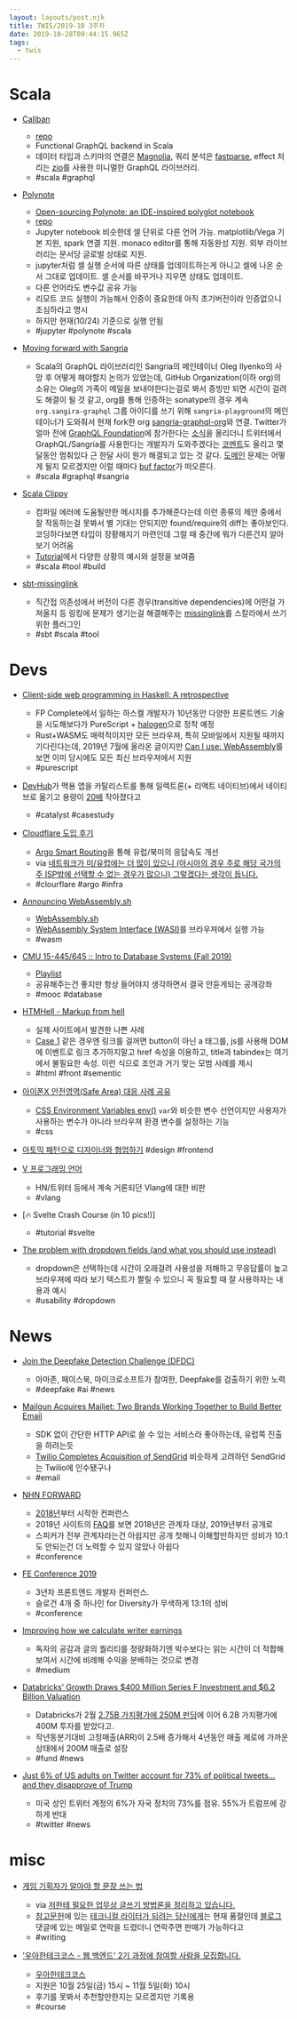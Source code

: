 ```yaml
---
layout: layouts/post.njk
title: TWIS/2019-10 3주차
date: 2019-10-28T09:44:15.965Z
tags:
  - twis
---
```



# Scala
- [Caliban](https://ghostdogpr.github.io/caliban/)
	- [repo](https://github.com/ghostdogpr/caliban)
	- Functional GraphQL backend in Scala
	- 데이터 타입과 스키마의 연결은 [Magnolia](https://github.com/propensive/magnolia), 쿼리 분석은 [fastparse](https://github.com/lihaoyi/fastparse), effect 처리는 [zio](https://github.com/zio/zio)를 사용한 미니멀한 GraphQL 라이브러리.
	- #scala #graphql

- [Polynote](https://polynote.org/)
	- [Open-sourcing Polynote: an IDE-inspired polyglot notebook](https://medium.com/netflix-techblog/open-sourcing-polynote-an-ide-inspired-polyglot-notebook-7f929d3f447)
	- [repo](https://medium.com/netflix-techblog/open-sourcing-polynote-an-ide-inspired-polyglot-notebook-7f929d3f447)
	- Jupyter notebook 비슷한데 셀 단위로 다른 언어 가능. matplotlib/Vega 기본 지원, spark 연결 지원. monaco editor를 통해 자동완성 지원. 외부 라이브러리는 문서당 글로벌 상태로 지원.
	- jupyter처럼 셀 실행 순서에 따른 상태를 업데이트하는게 아니고 셀에 나온 순서 그대로 업데이트. 셀 순서를 바꾸거나 지우면 상태도 업데이트.
	- 다른 언어라도 변수값 공유 가능
	- 리모트 코드 실행이 가능해서 인증이 중요한데 아직 초기버전이라 인증없으니 조심하라고 명시
	- 하지만 현재(10/24) 기준으로 실행 안됨
	- #jupyter #polynote #scala

- [Moving forward with Sangria](https://github.com/sangria-graphql/sangria/issues/446)
	- Scala의 GraphQL 라이브러리인 Sangria의 메인테이너 Oleg Ilyenko의 사망 후 어떻게 해야할지 논의가 있었는데, GitHub Organization(이하 org)의 소유는 Oleg의 가족이 메일을 보내야한다는걸로 봐서 증빙만 되면 시간이 걸려도 해결이 될 것 같고, org를 통해 인증하는 sonatype의 경우 계속 `org.sangira-graphql` 그룹 아이디를 쓰기 위해 `sangria-playground`의 메인테이너가 도와줘서 현재 fork한 org [sangria-graphql-org](https://github.com/sangria-graphql-org)와 연결. Twitter가 얼마 전에 [GraphQL Foundation](https://foundation.graphql.org/members/)에 참가한다는 [소식](https://twitter.com/TwitterOSS/status/1171189548409163777)을 올리더니 트위터에서 GraphQL/Sangria를 사용한다는 개발자가 도와주겠다는 [코멘트](https://github.com/sangria-graphql/sangria/issues/446#issuecomment-541231905)도 올리고 몇달동안 멈춰있다 근 한달 사이 뭔가 해결되고 있는 것 같다. [도메인](https://sangria-graphql.org/) 문제는 어떻게 될지 모르겠지만 이럴 때마다 [buf factor](https://en.wikipedia.org/wiki/Bus_factor)가 떠오른다.
	- #scala #graphql #sangria

- [Scala Clippy](https://scala-clippy.org/)
	- 컴파일 에러에 도움될만한 메시지를 추가해준다는데 이런 종류의 제안 중에서 잘 작동하는걸 못봐서 별 기대는 안되지만 found/require의 diff는 좋아보인다. 코딩하다보면 타입이 장황해지기 마련인데 그럴 때 중간에 뭐가 다른건지 알아보기 어려움
	- [Tutorial](https://www.youtube.com/watch?v=KUGaCdlBFkE)에서 다양한 상황의 예시와 설정을 보여줌
	- #scala #tool #build

- [sbt-missinglink](https://github.com/scalacenter/sbt-missinglink)
	- 직간접 의존성에서 버전이 다른 경우(transitive dependencies)에 어떤걸 가져올지 등 링킹에 문제가 생기는걸 해결해주는 [missinglink](https://github.com/spotify/missinglink)를 스칼라에서 쓰기 위한 플러그인
	- #sbt #scala #tool


# Devs
- [Client-side web programming in Haskell: A retrospective](https://chrisdone.com/posts/clientside-programming-haskell/)
	- FP Complete에서 일하는 하스켈 개발자가 10년동안 다양한 프론트엔드 기술을 시도해보다가 PureScript + [halogen](https://github.com/slamdata/purescript-halogen)으로 정착 예정
	- Rust+WASM도 매력적이지만 모든 브라우져, 특히 모바일에서 지원될 때까지 기다린다는데, 2019년 7월에 올라온 글이지만 [Can I use: WebAssembly](https://caniuse.com/#feat=wasm)를 보면 이미 당시에도 모든 최신 브라우져에서 지원
	- #purescript

- [DevHub](https://devhubapp.com/)가 맥용 앱을 카탈리스트를 통해 일렉트론(+ 리액트 네이티브)에서 네이티브로 옮기고 용량이 [20배](https://twitter.com/brunolemos/status/1185947491604336640) 작아졌다고
	- #catalyst #casestudy

- [Cloudflare 도입 후기](https://www.ridicorp.com/blog/2019/10/14/cloudflare-dos-and-donts/)
	- [Argo Smart Routing](https://www.cloudflare.com/ko-kr/products/argo-smart-routing)을 통해 유럽/북미의 응답속도 개선
	- via [네트워크가 미/유럽에는 더 많이 있으니 (아시아의 경우 주로 해당 국가의 주 ISP밖에 선택할 수 없는 경우가 많으니) 그렇겠다는 생각이 듭니다.](https://twitter.com/junhochoi/status/1186480918661218306)
	- #clourflare #argo #infra

- [Announcing WebAssembly.sh](https://medium.com/wasmer/webassembly-sh-408b010c14db)
	- [WebAssembly.sh](https://webassembly.sh/)
	- [WebAssembly System Interface (WASI)](https://github.com/WebAssembly/WASI)를 브라우져에서 실행 가능
	- #wasm

- [CMU 15-445/645 :: Intro to Database Systems (Fall 2019)](https://15445.courses.cs.cmu.edu/fall2019/)
	- [Playlist](https://www.youtube.com/playlist?list=PLSE8ODhjZXjbohkNBWQs_otTrBTrjyohi)
	- 공유해주는건 좋지만 항상 들어야지 생각하면서 결국 안듣게되는 공개강좌
	- #mooc #database

- [HTMHell - Markup from hell](https://htmhell.dev)
	- 실제 사이트에서 발견한 나쁜 사례
	- [Case 1](https://www.htmhell.dev/1-button-disguised-as-a-link/) 같은 경우엔 링크를 걸꺼면 button이 아닌 a 태그를, js를 사용해 DOM에 이벤트로 링크 추가하지말고 href 속성을 이용하고, title과 tabindex는 여기에서 불필요한 속성. 이런 식으로 조언과 거기 맞는 모범 사례를 제시
	- #html #front #sementic

- [아이폰X 안전영역(Safe Area) 대응 사례 공유](https://wit.nts-corp.com/2019/10/24/5731)
	- [CSS Environment Variables env()](https://caniuse.com/#feat=css-env-function) `var`와 비슷한 변수 선언이지만 사용자가 사용하는 변수가 아니라 브라우져 환경 변수를 설정하는 기능
	- #css

- [아토믹 패턴으로 디자이너와 협업하기](https://speakerdeck.com/feel5ny/atomig-paeteoneuro-dijaineowa-hyeobeobhagi) #design #frontend

- [V 프로그래밍 언어](https://medium.com/@parkjoonkyu/v-%ED%94%84%EB%A1%9C%EA%B7%B8%EB%9E%98%EB%B0%8D-%EC%96%B8%EC%96%B4-80f94f20b23c)
	- HN/트위터 등에서 계속 거론되던 Vlang에 대한 비판
	- #vlang


- [🔥 Svelte Crash Course (in 10 pics!)]
	- #tutorial #svelte

- [The problem with dropdown fields (and what you should use instead)](https://designsmarts.co/the-problem-with-dropdowns/)
	- dropdown은 선택하는데 시간이 오래걸려 사용성을 저해하고 무응답률이 높고 브라우져에 따라 보기 텍스트가 짤릴 수 있으니 꼭 필요할 때 잘 사용하자는 내용과 예시
	- #usability #dropdown


# News
- [Join the Deepfake Detection Challenge (DFDC)](https://deepfakedetectionchallenge.ai/)
	- 아마존, 페이스북, 마이크로소프트가 참여한, Deepfake를 검출하기 위한 노력
	- #deepfake #ai #news

- [Mailgun Acquires Mailjet: Two Brands Working Together to Build Better Email](https://www.mailgun.com/blog/mailgun-acquires-european-competitor-mailjet/)
	- SDK 없이 간단한 HTTP API로 쓸 수 있는 서비스라 좋아하는데, 유럽쪽 진출을 하려는듯
	- [Twilio Completes Acquisition of SendGrid](https://www.twilio.com/press/releases/twilio-completes-acquisition-sendgrid) 비슷하게 고려하던 SendGrid는 Twilio에 인수됐구나
	- #email

- [NHN FORWARD](https://forward.nhn.com)
	- [2018년](http://forward.nhnent.com/2018)부터 시작한 컨퍼런스
	- 2018년 사이트의 [FAQ](http://forward.nhnent.com/faq)를 보면 2018년은 관계자 대상, 2019년부터 공개로
	- 스피커가 전부 관계자라는건 아쉽지만 공개 첫해니 이해할만하지만 성비가 10:1도 안되는건 더 노력할 수 있지 않았나 아쉽다
	- #conference

- [FE Conference 2019](https://2019.feconf.kr/)
	- 3년차 프론트엔드 개발자 컨퍼런스.
	- 슬로건 4개 중 하나인 for Diversity가 무색하게 13:1의 성비
	- #conference

- [Improving how we calculate writer earnings](https://blog.medium.com/improving-how-we-calculate-writer-earnings-d2d3f4329b26)
	- 독자의 공감과 글의 퀄리티를 정량화하기엔 박수보다는 읽는 시간이 더 적합해보여서 시간에 비례해 수익을 분배하는 것으로 변경
	- #medium

- [Databricks’ Growth Draws $400 Million Series F Investment and $6.2 Billion Valuation](https://databricks.com/company/newsroom/press-releases/databricks-growth-draws-400-million-series-f-investment-and-6-2-billion-valuation)
	- Databricks가 2월 [2.75B 가치평가에 250M 펀딩](https://databricks.com/company/newsroom/press-releases/databricks-250-million-funding-supports-explosive-growth-and-global-demand-for-unified-analytics-brings-valuation-to-2-75-billion)에 이어 6.2B 가치평가에 400M 투자를 받았다고.
	- 작년동분기대비 고정매출(ARR)이 2.5배 증가해서 4년동안 매출 제로에 가까운 상태에서 200M 매출로 설장
	- #fund #news

- [Just 6% of US adults on Twitter account for 73% of political tweets…and they disapprove of Trump](https://techcrunch.com/2019/10/23/just-6-of-u-s-adults-on-twitter-account-for-73-of-political-tweets-and-they-disapprove-of-trump)
	- 미국 성인 트위터 계정의 6%가 자국 정치의 73%를 점유. 55%가 트럼프에 강하게 반대
	- #twitter #news


# misc
- [게임 기획자가 알아야 할 문장 쓰는 법](https://www.notion.so/db6a3bf87792475ea3029d062f41acae)
	- via [저한테 필요한 업무상 글쓰기 방법론을 정리하고 있습니다.](https://twitter.com/BaalDL/status/1186286417128738816)
  - [참고문헌](https://www.notion.so/f585a44a7b5646d39364ec02861e61d8?v=e2b26b0b071d424580c9c60b3b8eb91d&p=fb92bcdc8fe2414fbfebaafb99bea13d)에 있는 [테크니컬 라이터가 되려는 당신에게](http://www.yes24.com/Product/Goods/73363252)는 현재 품절인데 [블로그](https://hoze.tistory.com/1743) 댓글에 있는 메일로 연락을 드렸더니 연락주면 판매가 가능하다고
  - #writing

- ['우아한테크코스 - 웹 백엔드' 2기 과정에 참여할 사람을 모집합니다.](https://woowabros.github.io/techcourse/2019/10/14/woowacourse.html)
	- [우아한테크코스](https://woowacourse.github.io/)
	- 지원은 10월 25일(금) 15시 ~ 11월 5일(화) 10시
	- 후기를 못봐서 추천할만한지는 모르겠지만 기록용
	- #course
